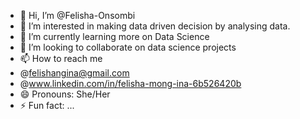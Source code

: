 - 👋 Hi, I’m @Felisha-Onsombi
- 👀 I’m interested in making data driven decision by analysing data.
- 🌱 I’m currently learning more on Data Science
- 💞️ I’m looking to collaborate on data science projects
- 📫 How to reach me
- @felishangina@gmail.com
- @www.linkedin.com/in/felisha-mong-ina-6b526420b
- 😄 Pronouns: She/Her
- ⚡ Fun fact: ...

<!---
Onsombi-Felisha/Onsombi-Felisha is a ✨ special ✨ repository because its `README.md` (this file) appears on your GitHub profile.
You can click the Preview link to take a look at your changes.
--->
